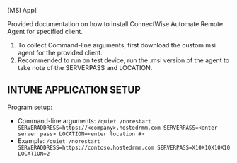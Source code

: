 [MSI App]

Provided documentation on how to install ConnectWise Automate Remote Agent for specified client.  
1. To collect Command-line arguments, first download the custom msi agent for the provided client. 
2. Recommended to run on test device, run the .msi version of the agent to take note of the SERVERPASS and LOCATION.

**INTUNE APPLICATION SETUP**
----------------------------
Program setup:
- Command-line arguments: ```/quiet /norestart SERVERADDRESS=https://<company>.hostedrmm.com SERVERPASS=<enter server pass> LOCATION=<enter location #>``` 
- Example: ```/quiet /norestart SERVERADDRESS=https://contoso.hostedrmm.com SERVERPASS=X10X10X10X10 LOCATION=2``` 